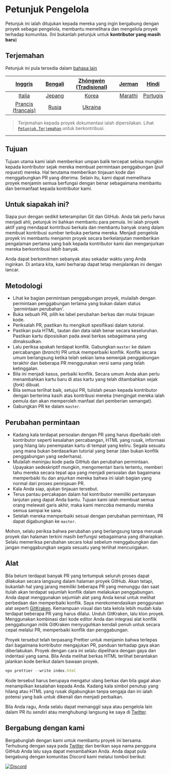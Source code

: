 # Petunjuk Pengelola

Petunjuk ini ialah ditujukan kepada mereka yang ingin bergabung dengan proyek sebagai pengelola, membantu memelihara dan mengelola proyek terhadap komunitas. (Ini bukanlah petunjuk untuk **kontributor yang masih baru**)

## Terjemahan

Petunjuk ini pula tersedia dalam [bahasa lain](../README.md)

| [Inggris](/maintainer_guide.md) | [Bengali](maintainer_guide.ben.md) | [Zhōngwén (Tradisional)](maintainer_guide.zho-tc.md) | [Jerman](maintainer_guide.ger.md) | [Hindi](maintainer_guide.hin.md) |
| :---: | :---: | :---: | :---: | :---: |
| [Italia](maintainer_guide.ita.md) | [Jepang](maintainer_guide.jpn.md) | [Korea](maintainer_guide.kor.md) | [Marathi](maintainer_guide.mar.md) | [Portugis](maintainer_guide.por.md) 
| [Prancis (français)](maintainer_guide.fra.md) | [Rusia](maintainer_guide.rus.md) | [Ukraina](maintainer_guide.ukr.md)

> Terjemahan kepada proyek dokumentasi ialah dipersilakan. Lihat [`Petunjuk Terjemahan`](../README.md) untuk berkontribusi.

---

## Tujuan

Tujuan utama kami ialah memberikan umpan balik tercepat sebisa mungkin kepada kontributor sejak mereka membuat permintaan penggabungan (*pull request*) mereka. Hal terutama memberikan tinjauan kode dan menggabungkan PR yang diterima.
Selain itu, kami dapat memelihara proyek menjamin semua berfungsi dengan benar sebagaimana membantu dan bermanfaat kepada kontributor kami.

## Untuk siapakah ini?

Siapa pun dengan sedikit keterampilan Git dan GitHub. Anda tak perlu harus menjadi ahli, petunjuk ini bahkan membantu para pemula. Ini ialah proyek aktif yang mendapat kontribusi berkala dan membantu banyak orang dalam membuat kontribusi sumber terbuka pertama mereka. Menjadi pengelola proyek ini membantu menjamin proyek secara berkelanjutan memberikan pengalaman pertama yang baik kepada kontributor kami dan menganjurkan mereka berkontribusi lebih banyak.

Anda dapat berkomitmen sebanyak atau sekadar waktu yang Anda inginkan. Di antara kita, kami berharap dapat tetap menjalankan ini dengan lancar.

## Metodologi

- Lihat ke bagian permintaan penggabungan proyek, mulailah dengan permintaan penggabungan terlama yang bukan dalam status 'permintaan perubahan'.
- Buka sebuah PR, pilih ke label perubahan berkas dan mulai tinjauan kode.
- Periksalah PR, pastikan itu mengikuti spesifikasi dalam tutorial.
- Pastikan pula HTML, tautan dan data ialah benar secara keseluruhan. Pastikan kartu diposisikan pada awal berkas sebagaimana yang dimaksudkan.
- Lalu periksa apakah terdapat konflik. Gabungkan `master` ke dalam percabangan (*branch*) PR untuk memperbaiki konflik. Konflik secara umum berlangsung ketika telah sekian lama semenjak penggabungan terakhir dan beberapa PR menggunakan versi sama yang telah ketinggalan.
- Bila ini menjadi kasus, perbaiki konflik. Secara umum Anda akan perlu menambahkan kartu baru di atas kartu yang telah ditambahkan sejak (*fork*) dibuat.
- Bila semua terlihat baik, setujui PR, tulislah pesan kepada kontributor dengan berterima kasih atas kontribusi mereka (mengingat mereka ialah pemula dan akan memperoleh manfaat dari pemberian semangat).
- Gabungkan PR ke dalam `master`.

## Perubahan permintaan

- Kadang kala terdapat persoalan dengan PR yang harus diperbaiki oleh kontributor seperti kesalahan percabangan, HTML yang rusak, informasi yang hilang lalu penempatan kartu di tempat yang keliru. Segala sesuatu yang mana bukan berdasarkan tutorial yang benar (dan bukan konflik penggabungan yang sederhana).
- Mulailah meninjau kode pada GitHub dan perubahan permintaan. Upayakan sedeskriptif mungkin, mengomentari baris tertentu, memberi tahu mereka secara tepat apa yang menjadi persoalan dan bagaimana memperbaiki itu dan anjurkan mereka bahwa ini ialah bagian yang normal dari proses peninjauan PR.
- Kala Anda siap, ajukan tinjauan tersebut.
- Terus pantau percakapan dalam hal kontributor memiliki pertanyaan lanjutan yang dapat Anda bantu. Tujuan kami ialah membuat semua orang melewati garis akhir, maka kami mencoba memandu mereka semua sampai ke sana.
- Setelah mereka memperbaiki sesuai dengan perubahan permintaan, PR dapat digabungkan ke `master`.

Mohon, selalu periksa bahwa perubahan yang berlangsung tanpa merusak proyek dan halaman terkini masih berfungsi sebagaimana yang diharapkan. Selalu memeriksa perubahan secara lokal sebelum menggabungkan dan jangan menggabungkan segala sesuatu yang terlihat mencurigakan.

## Alat

Bila belum terdapat banyak PR yang tertumpuk seluruh proses dapat dilakukan secara langsung dalam halaman proyek GitHub.
Akan tetapi, bukanlah hal yang jarang memiliki beberapa PR yang menunggu dan saat itulah akan terdapat sejumlah konflik dalam melakukan penggabungan. Anda dapat menggunakan sejumlah alat yang Anda kenal untuk melihat perbedaan dan memperbaiki konflik.
Saya merekomendasikan penggunaan alat seperti [GitKraken](https://www.gitkraken.com/download). Kemampuan visual dan tata kelola lebih mudah kala terdapat beberapa PR yang harus dilalui.
Unduh GitKraken, lalu klon proyek. Menggunakan kombinasi dari kode editor Anda dan integrasi alat konflik penggabungan milik GitKraken menyuguhkan kendali penuh untuk secara cepat melalui PR, memperbaiki konflik dan penggabungan.

Proyek tersebut telah terpasang Prettier untuk menjamin bahwa terlepas dari bagaimana kontributor mengajukan PR, panduan terhadap gaya akan diberlakukan. Proyek dengan cara ini selalu dipelihara dengan gaya dan indentasi yang sama.
Bila Anda melihat berkas HTML terlihat berantakan jalankan kode berikut dalam bawaan proyek.

```js
npx prettier --write index.html
```

Kode tersebut harus berupaya mengatur ulang berkas dan bila gagal akan menampilkan kesalahan kepada Anda. Kadang kala simbol penutup yang hilang atau HTML yang rusak digabungkan tanpa sengaja dan ini ialah potensi yang baik untuk dikenali dan menjadi perbaikan.

Bila Anda ragu, Anda selalu dapat memanggil saya atau pengelola lain dalam PR itu sendiri atau menghubungi langsung ke saya di [Twitter](https://twitter.com/Syknapse).

## Bergabung dengan kami

Bergabunglah dengan kami untuk membantu proyek ini bersama. Terhubung dengan saya pada [Twitter](https://twitter.com/Syknapse) dan berikan saya nama pengguna GitHub Anda lalu saya dapat menambahkan Anda. Anda dapat pula bergabung dengan komunitas Discord kami melalui tombol berikut:

[![Discord](https://badgen.net/discord/online-members/tWkvS4ueVF?label=Join%20Our%20Discord%20Server&icon=discord)](https://discord.gg/tWkvS4ueVF 'Bergabung dengan peladen Discord kami!')
